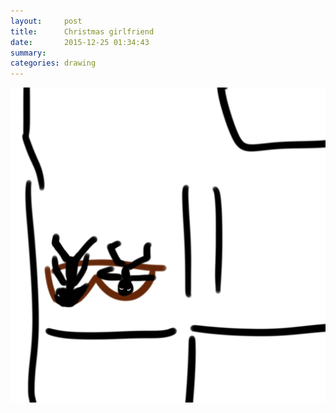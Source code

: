 ```yaml
---
layout:     post
title:      Christmas girlfriend
date:       2015-12-25 01:34:43
summary:    
categories: drawing
---
```

![Christmas girlfriend](/images/diary/Christmas-girlfriend.png "but she is leaving this country.")
